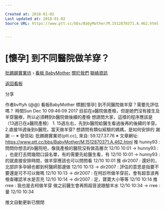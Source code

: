 ```yaml
---

Created at: 2018-01-02
Last updated at: 2018-01-02
Source URL: https://www.ptt.cc/bbs/BabyMother/M.1512870371.A.462.html


---
```


# [懷孕] 到不同醫院做羊穿？


[批踢踢實業坊](https://www.ptt.cc/) › [看板 BabyMother](https://www.ptt.cc/bbs/BabyMother/index.html) [關於我們](https://www.ptt.cc/about.html) [聯絡資訊](https://www.ptt.cc/contact.html)

[返回看板](https://www.ptt.cc/bbs/BabyMother/index.html)

分享

作者bvftyh (@@)
看板BabyMother
標題\[懷孕\] 到不同醫院做羊穿？需要先評估嗎？
時間Sun Dec 10 09:46:09 2017
目前在a醫院做產檢，但是她們沒有接生及羊穿醫療，所以必須轉到b醫院做後續的產檢 想請問大家，這樣的程序應該是 （13週已在a醫院產檢） 1. 15週左右，先到b醫院給醫生看過後再約後續的羊穿。 2.直接16週後到b醫院，當天做羊穿? 想請問有類似經驗的媽媽，是如何安排的 謝謝 -- ※ 發信站: 批踢踢實業坊(ptt.cc), 來自: 59.127.37.76 ※ 文章網址: <https://www.ptt.cc/bbs/BabyMother/M.1512870371.A.462.html>
推 hunny93 : 問問你想去的b醫院吧，像我產檢的醫院沒有做高層次 12/10 10:01
→ hunny93 : ，也是打去問幾間口袋名單，有的需要先給醫生看，有 12/10 10:01
→ hunny93 : 的就直接安排時間，做羊穿應該也可以問問看 12/10 10:01
推 dir2007 : 還好的，北部許多孕婦也都到柯醫師那邊做 12/10 10:13
→ dir2007 : 評估的意思是指要不要還是可不可以做嗎 12/10 10:13
→ dir2007 : 在柯診所做羊穿前，會有超音波再檢查確認羊水是否充 12/10 10:14
→ dir2007 : 足，寶寶大小等等 12/10 10:14
推 rree : 我也是去柯做羊穿 做之前醫生會再照超音波跟驗羊水 12/10 10:34
→ rree : 量 12/10 10:34

推文自動更新已關閉

